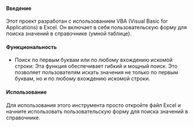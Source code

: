 #### Введение
Этот проект разработан с использованием VBA (Visual Basic for Applications) в Excel. Он включает в себя пользовательскую форму для поиска значений в справочнике (умной таблице).

#### Функциональность
* Поиск по первым буквам или по любому вхождению искомой строки: Эта функция обеспечивает гибкий и мощный поиск. Это позволяет пользователям искать значения не только по первым буквам, но и по любому вхождению искомой строки.

#### Использование
Для использования этого инструмента просто откройте файл Excel и начните использовать пользовательскую форму для поиска значений в справочнике.